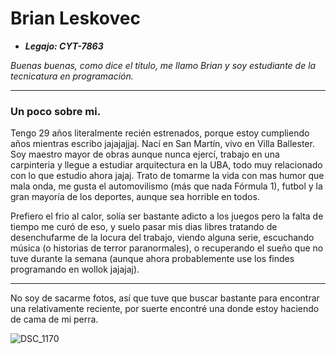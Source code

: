 # Brian Leskovec

- ***Legajo: CYT-7863***

*Buenas buenas, como dice el título, me llamo Brian y soy estudiante de la tecnicatura en programación.*

___

### Un poco sobre mi.

Tengo 29 años literalmente recién estrenados, porque estoy cumpliendo años mientras escribo jajajajjaj. Nací en San Martín, vivo en Villa Ballester. 
Soy maestro mayor de obras aunque nunca ejercí, trabajo en una carpinteria y llegue a estudiar arquitectura en la UBA, todo muy relacionado con lo que estudio ahora jajaj.
Trato de tomarme la vida con mas humor que mala onda, me gusta el automovilismo (más que nada Fórmula 1), futbol y la gran mayoría de los deportes, aunque sea horrible en 
todos.

Prefiero el frio al calor, solía ser bastante adicto a los juegos pero la falta de tiempo me curó de eso, y suelo pasar mis dias libres tratando de desenchufarme de la locura
del trabajo, viendo alguna serie, escuchando música (o historias de terror paranormales), o recuperando el sueño que no tuve durante la semana 
(aunque ahora probablemente use los findes programando en wollok jajajaj).

___

No soy de sacarme fotos, así que tuve que buscar bastante para encontrar una relativamente reciente, por suerte encontré una donde estoy haciendo de cama de mi perra.

![DSC_1170](https://user-images.githubusercontent.com/88749001/130177405-a90011ec-a521-437e-90af-8f084649ff03.JPG)
